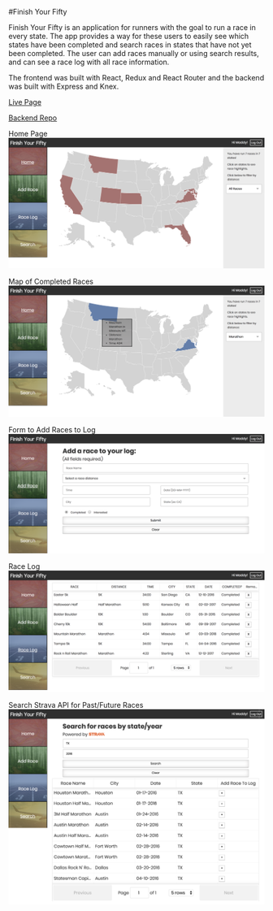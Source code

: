 #Finish Your Fifty

Finish Your Fifty is an application for runners with the goal to run a race in every state. The app provides a way for these users to easily see which states have been completed and search races in states that have not yet been completed. The user can add races manually or using search results, and can see a race log with all race information.

The frontend was built with React, Redux and React Router and the backend was built with Express and Knex.

[Live Page](http://finishyourfifty.surge.sh/)

[Backend Repo](https://github.com/mmdberg/Finish-Your-Fifty-Database)

Home Page
![Home Page](screenshots/FYF-home.png)

Map of Completed Races
![Map-Display-Example](screenshots/FYF-map-display.png)

Form to Add Races to Log
![Add Race Page](screenshots/FYF-add-race.png)

Race Log
![Race Log Page](screenshots/FYF-race-log.png)

Search Strava API for Past/Future Races
![Search Page](screenshots/FYF-search.png)

